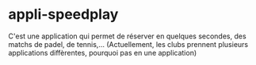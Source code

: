 # appli-speedplay
C'est une application qui permet de réserver en quelques secondes, des matchs de padel, de tennis,... (Actuellement, les clubs prennent plusieurs applications diffèrentes, pourquoi pas en une application)
